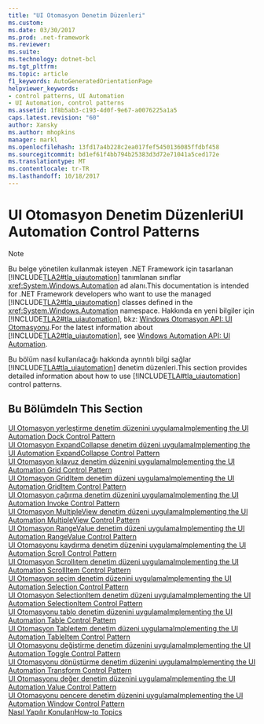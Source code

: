 ```yaml
---
title: "UI Otomasyon Denetim Düzenleri"
ms.custom: 
ms.date: 03/30/2017
ms.prod: .net-framework
ms.reviewer: 
ms.suite: 
ms.technology: dotnet-bcl
ms.tgt_pltfrm: 
ms.topic: article
f1_keywords: AutoGeneratedOrientationPage
helpviewer_keywords:
- control patterns, UI Automation
- UI Automation, control patterns
ms.assetid: 1f8b5ab3-c193-4d0f-9e67-a0076225a1a5
caps.latest.revision: "60"
author: Xansky
ms.author: mhopkins
manager: markl
ms.openlocfilehash: 13fd17a4b228c2ea017fef5450136085ffdbf458
ms.sourcegitcommit: bd1ef61f4bb794b25383d3d72e71041a5ced172e
ms.translationtype: MT
ms.contentlocale: tr-TR
ms.lasthandoff: 10/18/2017
---
```

# <a name="ui-automation-control-patterns"></a><span data-ttu-id="a8e68-102">UI Otomasyon Denetim Düzenleri</span><span class="sxs-lookup"><span data-stu-id="a8e68-102">UI Automation Control Patterns</span></span>
> [!NOTE]
>  <span data-ttu-id="a8e68-103">Bu belge yönetilen kullanmak isteyen .NET Framework için tasarlanan [!INCLUDE[TLA2#tla_uiautomation](../../../includes/tla2sharptla-uiautomation-md.md)] tanımlanan sınıflar <xref:System.Windows.Automation> ad alanı.</span><span class="sxs-lookup"><span data-stu-id="a8e68-103">This documentation is intended for .NET Framework developers who want to use the managed [!INCLUDE[TLA2#tla_uiautomation](../../../includes/tla2sharptla-uiautomation-md.md)] classes defined in the <xref:System.Windows.Automation> namespace.</span></span> <span data-ttu-id="a8e68-104">Hakkında en yeni bilgiler için [!INCLUDE[TLA2#tla_uiautomation](../../../includes/tla2sharptla-uiautomation-md.md)], bkz: [Windows Otomasyon API: UI Otomasyonu](http://go.microsoft.com/fwlink/?LinkID=156746).</span><span class="sxs-lookup"><span data-stu-id="a8e68-104">For the latest information about [!INCLUDE[TLA2#tla_uiautomation](../../../includes/tla2sharptla-uiautomation-md.md)], see [Windows Automation API: UI Automation](http://go.microsoft.com/fwlink/?LinkID=156746).</span></span>  
  
 <span data-ttu-id="a8e68-105">Bu bölüm nasıl kullanılacağı hakkında ayrıntılı bilgi sağlar [!INCLUDE[TLA#tla_uiautomation](../../../includes/tlasharptla-uiautomation-md.md)] denetim düzenleri.</span><span class="sxs-lookup"><span data-stu-id="a8e68-105">This section provides detailed information about how to use [!INCLUDE[TLA#tla_uiautomation](../../../includes/tlasharptla-uiautomation-md.md)] control patterns.</span></span>  
  
## <a name="in-this-section"></a><span data-ttu-id="a8e68-106">Bu Bölümde</span><span class="sxs-lookup"><span data-stu-id="a8e68-106">In This Section</span></span>  
 [<span data-ttu-id="a8e68-107">UI Otomasyon yerleştirme denetim düzenini uygulama</span><span class="sxs-lookup"><span data-stu-id="a8e68-107">Implementing the UI Automation Dock Control Pattern</span></span>](../../../docs/framework/ui-automation/implementing-the-ui-automation-dock-control-pattern.md)  
 [<span data-ttu-id="a8e68-108">UI Otomasyon ExpandCollapse denetim düzeni uygulama</span><span class="sxs-lookup"><span data-stu-id="a8e68-108">Implementing the UI Automation ExpandCollapse Control Pattern</span></span>](../../../docs/framework/ui-automation/implementing-the-ui-automation-expandcollapse-control-pattern.md)  
 [<span data-ttu-id="a8e68-109">UI Otomasyon kılavuz denetim düzenini uygulama</span><span class="sxs-lookup"><span data-stu-id="a8e68-109">Implementing the UI Automation Grid Control Pattern</span></span>](../../../docs/framework/ui-automation/implementing-the-ui-automation-grid-control-pattern.md)  
 [<span data-ttu-id="a8e68-110">UI Otomasyon GridItem denetim düzeni uygulama</span><span class="sxs-lookup"><span data-stu-id="a8e68-110">Implementing the UI Automation GridItem Control Pattern</span></span>](../../../docs/framework/ui-automation/implementing-the-ui-automation-griditem-control-pattern.md)  
 [<span data-ttu-id="a8e68-111">UI Otomasyon çağırma denetim düzenini uygulama</span><span class="sxs-lookup"><span data-stu-id="a8e68-111">Implementing the UI Automation Invoke Control Pattern</span></span>](../../../docs/framework/ui-automation/implementing-the-ui-automation-invoke-control-pattern.md)  
 [<span data-ttu-id="a8e68-112">UI Otomasyon MultipleView denetim düzeni uygulama</span><span class="sxs-lookup"><span data-stu-id="a8e68-112">Implementing the UI Automation MultipleView Control Pattern</span></span>](../../../docs/framework/ui-automation/implementing-the-ui-automation-multipleview-control-pattern.md)  
 [<span data-ttu-id="a8e68-113">UI Otomasyon RangeValue denetim düzeni uygulama</span><span class="sxs-lookup"><span data-stu-id="a8e68-113">Implementing the UI Automation RangeValue Control Pattern</span></span>](../../../docs/framework/ui-automation/implementing-the-ui-automation-rangevalue-control-pattern.md)  
 [<span data-ttu-id="a8e68-114">UI Otomasyonu kaydırma denetim düzenini uygulama</span><span class="sxs-lookup"><span data-stu-id="a8e68-114">Implementing the UI Automation Scroll Control Pattern</span></span>](../../../docs/framework/ui-automation/implementing-the-ui-automation-scroll-control-pattern.md)  
 [<span data-ttu-id="a8e68-115">UI Otomasyon Scrollıtem denetim düzeni uygulama</span><span class="sxs-lookup"><span data-stu-id="a8e68-115">Implementing the UI Automation ScrollItem Control Pattern</span></span>](../../../docs/framework/ui-automation/implementing-the-ui-automation-scrollitem-control-pattern.md)  
 [<span data-ttu-id="a8e68-116">UI Otomasyon seçim denetim düzenini uygulama</span><span class="sxs-lookup"><span data-stu-id="a8e68-116">Implementing the UI Automation Selection Control Pattern</span></span>](../../../docs/framework/ui-automation/implementing-the-ui-automation-selection-control-pattern.md)  
 [<span data-ttu-id="a8e68-117">UI Otomasyon SelectionItem denetim düzeni uygulama</span><span class="sxs-lookup"><span data-stu-id="a8e68-117">Implementing the UI Automation SelectionItem Control Pattern</span></span>](../../../docs/framework/ui-automation/implementing-the-ui-automation-selectionitem-control-pattern.md)  
 [<span data-ttu-id="a8e68-118">UI Otomasyonu tablo denetim düzenini uygulama</span><span class="sxs-lookup"><span data-stu-id="a8e68-118">Implementing the UI Automation Table Control Pattern</span></span>](../../../docs/framework/ui-automation/implementing-the-ui-automation-table-control-pattern.md)  
 [<span data-ttu-id="a8e68-119">UI Otomasyon Tableıtem denetim düzeni uygulama</span><span class="sxs-lookup"><span data-stu-id="a8e68-119">Implementing the UI Automation TableItem Control Pattern</span></span>](../../../docs/framework/ui-automation/implementing-the-ui-automation-tableitem-control-pattern.md)  
 [<span data-ttu-id="a8e68-120">UI Otomasyonu değiştirme denetim düzenini uygulama</span><span class="sxs-lookup"><span data-stu-id="a8e68-120">Implementing the UI Automation Toggle Control Pattern</span></span>](../../../docs/framework/ui-automation/implementing-the-ui-automation-toggle-control-pattern.md)  
 [<span data-ttu-id="a8e68-121">UI Otomasyonu dönüştürme denetim düzenini uygulama</span><span class="sxs-lookup"><span data-stu-id="a8e68-121">Implementing the UI Automation Transform Control Pattern</span></span>](../../../docs/framework/ui-automation/implementing-the-ui-automation-transform-control-pattern.md)  
 [<span data-ttu-id="a8e68-122">UI Otomasyonu değer denetim düzenini uygulama</span><span class="sxs-lookup"><span data-stu-id="a8e68-122">Implementing the UI Automation Value Control Pattern</span></span>](../../../docs/framework/ui-automation/implementing-the-ui-automation-value-control-pattern.md)  
 [<span data-ttu-id="a8e68-123">UI Otomasyonu pencere denetim düzenini uygulama</span><span class="sxs-lookup"><span data-stu-id="a8e68-123">Implementing the UI Automation Window Control Pattern</span></span>](../../../docs/framework/ui-automation/implementing-the-ui-automation-window-control-pattern.md)  
 [<span data-ttu-id="a8e68-124">Nasıl Yapılır Konuları</span><span class="sxs-lookup"><span data-stu-id="a8e68-124">How-to Topics</span></span>](../../../docs/framework/ui-automation/ui-automation-control-patterns-how-to-topics.md)
